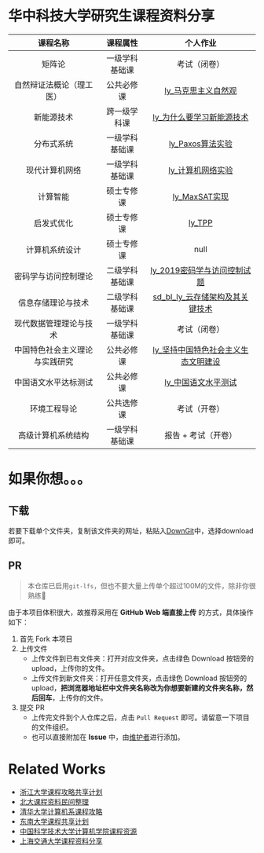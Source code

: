 # 华中科技大学研究生课程资料分享

|            课程名称            |    课程属性    |                           个人作业                           |
| :----------------------------: | :------------: | :----------------------------------------------------------: |
|             矩阵论             | 一级学科基础课 |                             考试（闭卷）                             |
|    自然辩证法概论（理工医）    |   公共必修课   |    [ly_马克思主义自然观](./公共课程/李研_自然辩证法.pdf)     |
|           新能源技术           |  跨一级学科课  | [ly_为什么要学习新能源技术](./公共课程/李研_新能源技术.pdf)  |
|           分布式系统           | 一级学科基础课 |          [ly_Paxos算法实验](./分布式系统/线上作业/)          |
|         现代计算机网络         | 一级学科基础课 |         [ly_计算机网络实验](./现代计算机网络/实验/)          |
|            计算智能            |   硕士专修课   |            [ly_MaxSAT实现](./计算智能/提交作业/)             |
|           启发式优化           |   硕士专修课   |        [ly_TPP](./启发式优化/李研_启发式优化作业.pdf)        |
|           计算机系统设计           |   硕士专修课   |        null        |
|      密码学与访问控制理论      | 二级学科基础课 | [ly_2019密码学与访问控制试题](./密码学与访问控制理论/试题/2019密码学与访问控制试题.doc) |
|       信息存储理论与技术       | 二级学科基础课 | [sd_bl_ly_云存储架构及其关键技术](./信息存储理论与技术/读书报告_提交/) |
|     现代数据管理理论与技术     | 一级学科基础课 |                             考试（闭卷）                             |
| 中国特色社会主义理论与实践研究 |   公共必修课   | [ly_坚持中国特色社会主义生态文明建设](./公共课程/李研_中国特色社会主义.pdf) |
|      中国语文水平达标测试      |   公共必修课   | [ly_中国语文水平测试](./公共课程/李研_中国语文水平测试.pdf)  |
|     环境工程导论     | 公共选修课 |                             考试（开卷）                             |
|     高级计算机系统结构     | 一级学科基础课 |                             报告 + 考试（开卷）                             |



# 如果你想。。。

## 下载

若要下载单个文件夹，复制该文件夹的网址，粘贴入[DownGit](https://minhaskamal.github.io/DownGit/#/home)中，选择download即可。

## PR

> 本仓库已启用`git-lfs`，但也不要大量上传单个超过100M的文件，除非你很熟练:new_moon_with_face:

由于本项目体积很大，故推荐采用在 **GitHub Web 端直接上传** 的方式，具体操作如下：

1. 首先 Fork 本项目
2. 上传文件
   - 上传文件到已有文件夹：打开对应文件夹，点击绿色 Download 按钮旁的 upload，上传你的文件。
   - 上传文件到新文件夹：打开任意文件夹，点击绿色 Download 按钮旁的 upload，**把浏览器地址栏中文件夹名称改为你想要新建的文件夹名称，然后回车**，上传你的文件。
3. 提交 PR
   - 上传完文件到个人仓库之后，点击 `Pull Request` 即可。请留意一下项目的文件组织。
   - 也可以直接附加在 **Issue** 中，由[维护者](lyan_dut@outlook.com)进行添加。



# Related Works

- [浙江大学课程攻略共享计划](https://github.com/QSCTech/zju-icicles)
- [北大课程资料民间整理](https://github.com/lib-pku/libpku)
- [清华大学计算机系课程攻略](https://github.com/PKUanonym/REKCARC-TSC-UHT)
- [东南大学课程共享计划](https://github.com/zjdx1998/seucourseshare)
- [中国科学技术大学计算机学院课程资源](https://github.com/USTC-Resource/USTC-Course)
- [上海交通大学课程资料分享](https://github.com/CoolPhilChen/SJTU-Courses/)
